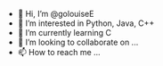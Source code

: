 - 👋 Hi, I’m @golouiseE
- 👀 I’m interested in Python, Java, C++
- 🌱 I’m currently learning C
- 💞️ I’m looking to collaborate on ...
- 📫 How to reach me ...

<!---
golouiseE/golouiseE is a ✨ special ✨ repository because its `README.md` (this file) appears on your GitHub profile.
You can click the Preview link to take a look at your changes.
--->
